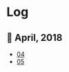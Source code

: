 # Log

## :calendar: April, 2018
- [04](https://github.com/thiagoamc/daily-log/blob/master/04-april-18.md)
- [05](https://github.com/thiagoamc/daily-log/blob/master/05-april-18.md)
